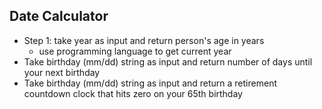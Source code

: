 ## Date Calculator
- Step 1: take year as input and return person's age in years
	- use programming language to get current year
- Take birthday (mm/dd) string as input and return number of days until  your next birthday
- Take birthday (mm/dd) string as input and return a retirement countdown clock that hits zero on your 65th birthday